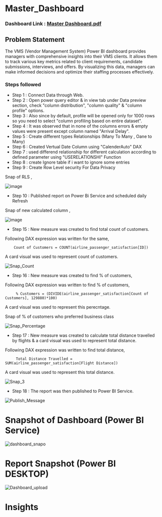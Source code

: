 # Master_Dashboard

### Dashboard Link : [Master Dashboard.pdf](https://github.com/MaliPadya/Power_BI/files/15475355/Master.Dashboard.pdf)

## Problem Statement

The VMS (Vendor Management System) Power BI dashboard provides managers with comprehensive insights into their VMS clients. It allows them to track various key metrics related to client requirements, candidate submissions, interviews, and offers. By visualizing this data, managers can make informed decisions and optimize their staffing processes effectively.


### Steps followed 

- Step 1 : Connect Data through Web.
- Step 2 : Open power query editor & in view tab under Data preview section, check "column distribution", "column quality" & "column profile" options.
- Step 3 : Also since by default, profile will be opened only for 1000 rows so you need to select "column profiling based on entire dataset".
- Step 4 : It was observed that in none of the columns errors & empty values were present except column named "Arrival Delay".
- Step 5 : Create different types Relationships (Many To Many , Oane to Many)
- Step 6 : Created Vertual Date Column using "CalenderAuto" DAX
- Step 7 : used differend relationship for different calculation according to defined parameter using "USERELATIONSHI" Function
- Step 8 : create Ignore table if i want to ignore some entries
- Step 9 : Create Row Level security For Data Privacy

Snap of RLS ,

![image](https://github.com/MaliPadya/Power_BI/assets/170869800/ef19c2ce-2ebf-4ae1-9c67-bda3a1fbdaed)


- Step 10 : Published report on Power Bi Service and scheduled daily Refresh

           
  
        
Snap of new calculated column ,

![image](https://github.com/MaliPadya/Power_BI/assets/170869800/a7065868-6603-4e6d-85ae-e41451f095a3)

        
- Step 15 : New measure was created to find total count of customers.

Following DAX expression was written for the same,
        
        Count of Customers = COUNT(airline_passenger_satisfaction[ID])
        
A card visual was used to represent count of customers.

![Snap_Count](https://user-images.githubusercontent.com/102996550/174090154-424dc1a4-3ff7-41f8-9617-17a2fb205825.jpg)

        
 - Step 16 : New measure was created to find  % of customers,
 
 Following DAX expression was written to find % of customers,
 
         % Customers = (DIVIDE(airline_passenger_satisfaction[Count of Customers], 129880)*100)
 
 A card visual was used to represent this perecntage.
 
 Snap of % of customers who preferred business class
 
 ![Snap_Percentage](https://user-images.githubusercontent.com/102996550/174090653-da02feb4-4775-4a95-affb-a211ca985d07.jpg)

 
 - Step 17 : New measure was created to calculate total distance travelled by flights & a card visual was used to represent total distance.
 
 Following DAX expression was written to find total distance,
 
         Total Distance Travelled = SUM(airline_passenger_satisfaction[Flight Distance])
    
 A card visual was used to represent this total distance.
 
 
 ![Snap_3](https://user-images.githubusercontent.com/102996550/174091618-bf770d6c-34c6-44d4-9f5e-49583a6d5f68.jpg)
 
 - Step 18 : The report was then published to Power BI Service.
 
 
![Publish_Message](https://user-images.githubusercontent.com/102996550/174094520-3a845196-97e6-4d44-8760-34a64abc3e77.jpg)

# Snapshot of Dashboard (Power BI Service)

![dashboard_snapo](https://user-images.githubusercontent.com/102996550/174096257-11f1aae5-203d-44fc-bfca-25d37faf3237.jpg)

 
 # Report Snapshot (Power BI DESKTOP)

 
![Dashboard_upload](https://user-images.githubusercontent.com/102996550/174074051-4f08287a-0568-4fdf-8ac9-6762e0d8fa94.jpg)

# Insights


